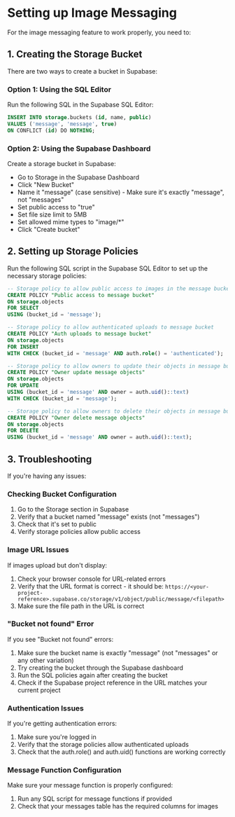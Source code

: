 
# Setting up Image Messaging

For the image messaging feature to work properly, you need to:

## 1. Creating the Storage Bucket

There are two ways to create a bucket in Supabase:

### Option 1: Using the SQL Editor
Run the following SQL in the Supabase SQL Editor:

```sql
INSERT INTO storage.buckets (id, name, public)
VALUES ('message', 'message', true)
ON CONFLICT (id) DO NOTHING;
```

### Option 2: Using the Supabase Dashboard
Create a storage bucket in Supabase:
   - Go to Storage in the Supabase Dashboard
   - Click "New Bucket"
   - Name it "message" (case sensitive) - Make sure it's exactly "message", not "messages"
   - Set public access to "true"
   - Set file size limit to 5MB
   - Set allowed mime types to "image/*"
   - Click "Create bucket"

## 2. Setting up Storage Policies

Run the following SQL script in the Supabase SQL Editor to set up the necessary storage policies:

```sql
-- Storage policy to allow public access to images in the message bucket
CREATE POLICY "Public access to message bucket" 
ON storage.objects
FOR SELECT 
USING (bucket_id = 'message');

-- Storage policy to allow authenticated uploads to message bucket
CREATE POLICY "Auth uploads to message bucket" 
ON storage.objects
FOR INSERT 
WITH CHECK (bucket_id = 'message' AND auth.role() = 'authenticated');

-- Storage policy to allow owners to update their objects in message bucket
CREATE POLICY "Owner update message objects" 
ON storage.objects
FOR UPDATE
USING (bucket_id = 'message' AND owner = auth.uid()::text)
WITH CHECK (bucket_id = 'message');

-- Storage policy to allow owners to delete their objects in message bucket
CREATE POLICY "Owner delete message objects" 
ON storage.objects
FOR DELETE
USING (bucket_id = 'message' AND owner = auth.uid()::text);
```

## 3. Troubleshooting

If you're having any issues:

### Checking Bucket Configuration
1. Go to the Storage section in Supabase
2. Verify that a bucket named "message" exists (not "messages")
3. Check that it's set to public
4. Verify storage policies allow public access

### Image URL Issues
If images upload but don't display:
1. Check your browser console for URL-related errors
2. Verify that the URL format is correct - it should be:
   `https://<your-project-reference>.supabase.co/storage/v1/object/public/message/<filepath>`
3. Make sure the file path in the URL is correct

### "Bucket not found" Error
If you see "Bucket not found" errors:
1. Make sure the bucket name is exactly "message" (not "messages" or any other variation)
2. Try creating the bucket through the Supabase dashboard
3. Run the SQL policies again after creating the bucket
4. Check if the Supabase project reference in the URL matches your current project

### Authentication Issues
If you're getting authentication errors:
1. Make sure you're logged in
2. Verify that the storage policies allow authenticated uploads
3. Check that the auth.role() and auth.uid() functions are working correctly

### Message Function Configuration
Make sure your message function is properly configured:
1. Run any SQL script for message functions if provided
2. Check that your messages table has the required columns for images
